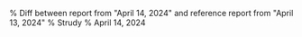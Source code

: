 % Diff between report from "April 14, 2024" and reference report from "April 13, 2024"
% Strudy
% April 14, 2024


